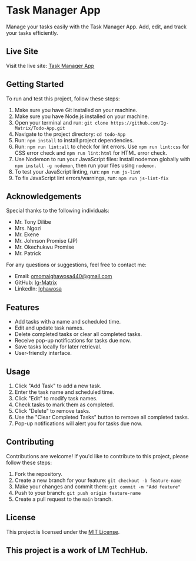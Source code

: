 # Task Manager App

Manage your tasks easily with the Task Manager App. Add, edit, and track your tasks efficiently.

## Live Site
Visit the live site: [Task Manager App](https://ig-matrix.github.io/Todo-App/)

## Getting Started
To run and test this project, follow these steps:

1. Make sure you have Git installed on your machine.
2. Make sure you have Node.js installed on your machine.
3. Open your terminal and run: `git clone https://github.com/Ig-Matrix/Todo-App.git`
4. Navigate to the project directory: `cd todo-App`
5. Run: `npm install` to install project dependencies.
6. Run: `npm run lint:all` to check for lint errors. Use `npm run lint:css` for CSS error check and `npm run lint:html` for HTML error check.
7. Use Nodemon to run your JavaScript files: Install nodemon globally with `npm install -g nodemon`, then run your files using `nodemon`.
8. To test your JavaScript linting, run: `npm run js-lint`
9. To fix JavaScript lint errors/warnings, run: `npm run js-lint-fix`

## Acknowledgements
Special thanks to the following individuals:
- Mr. Tony Dilibe
- Mrs. Ngozi
- Mr. Ekene
- Mr. Johnson Promise (JP)
- Mr. Okechukwu Promise
- Mr. Patrick

For any questions or suggestions, feel free to contact me:
- Email: omomaighawosa440@gmail.com
- GitHub: [Ig-Matrix](https://www.github.com/ig-matrix)
- LinkedIn: [Ighawosa](https://www.linkedin.com/in/ighawosa-omoma-5070a721b)

## Features
- Add tasks with a name and scheduled time.
- Edit and update task names.
- Delete completed tasks or clear all completed tasks.
- Receive pop-up notifications for tasks due now.
- Save tasks locally for later retrieval.
- User-friendly interface.

## Usage
1. Click "Add Task" to add a new task.
2. Enter the task name and scheduled time.
3. Click "Edit" to modify task names.
4. Check tasks to mark them as completed.
5. Click "Delete" to remove tasks.
6. Use the "Clear Completed Tasks" button to remove all completed tasks.
7. Pop-up notifications will alert you for tasks due now.

## Contributing
Contributions are welcome! If you'd like to contribute to this project, please follow these steps:
1. Fork the repository.
2. Create a new branch for your feature: `git checkout -b feature-name`
3. Make your changes and commit them: `git commit -m "Add feature"`
4. Push to your branch: `git push origin feature-name`
5. Create a pull request to the `main` branch.

## License
This project is licensed under the [MIT License](LICENSE).


## This project is a work of LM TechHub.